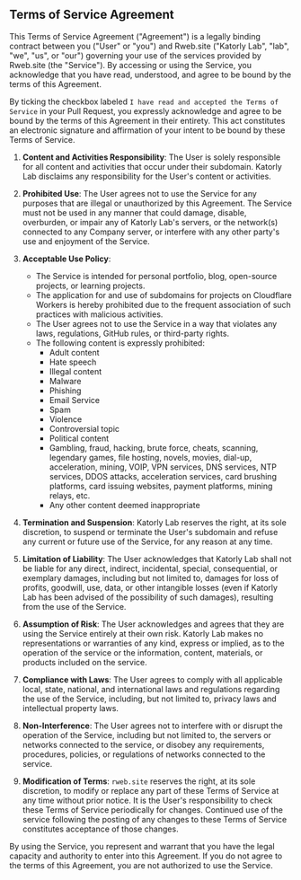 ## Terms of Service Agreement

This Terms of Service Agreement ("Agreement") is a legally binding contract between you ("User" or "you") and Rweb.site ("Katorly Lab", "lab", "we", "us", or "our") governing your use of the services provided by Rweb.site (the "Service"). By accessing or using the Service, you acknowledge that you have read, understood, and agree to be bound by the terms of this Agreement.

By ticking the checkbox labeled `I have read and accepted the Terms of Service` in your Pull Request, you expressly acknowledge and agree to be bound by the terms of this Agreement in their entirety. This act constitutes an electronic signature and affirmation of your intent to be bound by these Terms of Service.

1. **Content and Activities Responsibility**: The User is solely responsible for all content and activities that occur under their subdomain. Katorly Lab disclaims any responsibility for the User's content or activities.

2. **Prohibited Use**: The User agrees not to use the Service for any purposes that are illegal or unauthorized by this Agreement. The Service must not be used in any manner that could damage, disable, overburden, or impair any of Katorly Lab's servers, or the network(s) connected to any Company server, or interfere with any other party's use and enjoyment of the Service.

3. **Acceptable Use Policy**:
    - The Service is intended for personal portfolio, blog, open-source projects, or learning projects.
    - The application for and use of subdomains for projects on Cloudflare Workers is hereby prohibited due to the frequent association of such practices with malicious activities.
    - The User agrees not to use the Service in a way that violates any laws, regulations, GitHub rules, or third-party rights.
    - The following content is expressly prohibited:
        - Adult content
        - Hate speech
        - Illegal content
        - Malware
        - Phishing
        - Email Service
        - Spam
        - Violence
        - Controversial topic
        - Political content
        - Gambling, fraud, hacking, brute force, cheats, scanning, legendary games, file hosting, novels, movies, dial-up, acceleration, mining, VOIP, VPN services, DNS services, NTP services, DDOS attacks, acceleration services, card brushing platforms, card issuing websites, payment platforms, mining relays, etc.
        - Any other content deemed inappropriate

4. **Termination and Suspension**: Katorly Lab reserves the right, at its sole discretion, to suspend or terminate the User's subdomain and refuse any current or future use of the Service, for any reason at any time.

5. **Limitation of Liability**: The User acknowledges that Katorly Lab shall not be liable for any direct, indirect, incidental, special, consequential, or exemplary damages, including but not limited to, damages for loss of profits, goodwill, use, data, or other intangible losses (even if Katorly Lab has been advised of the possibility of such damages), resulting from the use of the Service.

6. **Assumption of Risk**: The User acknowledges and agrees that they are using the Service entirely at their own risk. Katorly Lab makes no representations or warranties of any kind, express or implied, as to the operation of the service or the information, content, materials, or products included on the service.

7. **Compliance with Laws**: The User agrees to comply with all applicable local, state, national, and international laws and regulations regarding the use of the Service, including, but not limited to, privacy laws and intellectual property laws.

8. **Non-Interference**: The User agrees not to interfere with or disrupt the operation of the Service, including but not limited to, the servers or networks connected to the service, or disobey any requirements, procedures, policies, or regulations of networks connected to the service.

9. **Modification of Terms**: `rweb.site` reserves the right, at its sole discretion, to modify or replace any part of these Terms of Service at any time without prior notice. It is the User's responsibility to check these Terms of Service periodically for changes. Continued use of the service following the posting of any changes to these Terms of Service constitutes acceptance of those changes.

By using the Service, you represent and warrant that you have the legal capacity and authority to enter into this Agreement. If you do not agree to the terms of this Agreement, you are not authorized to use the Service.

